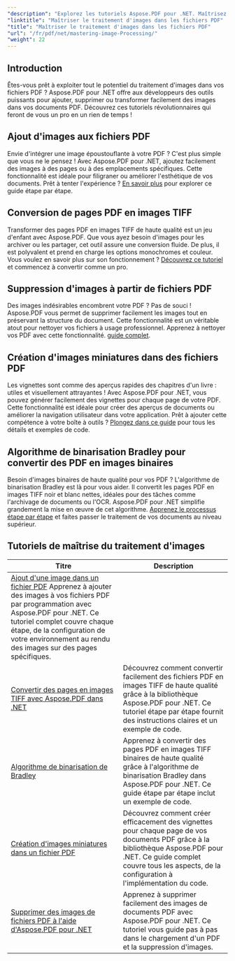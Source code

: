 ```yaml
---
"description": "Explorez les tutoriels Aspose.PDF pour .NET. Maîtrisez l'ajout, la conversion et la gestion d'images dans vos fichiers PDF grâce à des guides et des exemples de code faciles à suivre et optimisés pour le référencement."
"linktitle": "Maîtriser le traitement d'images dans les fichiers PDF"
"title": "Maîtriser le traitement d'images dans les fichiers PDF"
"url": "/fr/pdf/net/mastering-image-Processing/"
"weight": 22
---
```


## Introduction

Êtes-vous prêt à exploiter tout le potentiel du traitement d'images dans vos fichiers PDF ? Aspose.PDF pour .NET offre aux développeurs des outils puissants pour ajouter, supprimer ou transformer facilement des images dans vos documents PDF. Découvrez ces tutoriels révolutionnaires qui feront de vous un pro en un rien de temps !

## Ajout d'images aux fichiers PDF  

Envie d'intégrer une image époustouflante à votre PDF ? C'est plus simple que vous ne le pensez ! Avec Aspose.PDF pour .NET, ajoutez facilement des images à des pages ou à des emplacements spécifiques. Cette fonctionnalité est idéale pour filigraner ou améliorer l'esthétique de vos documents. Prêt à tenter l'expérience ? [En savoir plus](./adding-image/) pour explorer ce guide étape par étape.

## Conversion de pages PDF en images TIFF  

Transformer des pages PDF en images TIFF de haute qualité est un jeu d'enfant avec Aspose.PDF. Que vous ayez besoin d'images pour les archiver ou les partager, cet outil assure une conversion fluide. De plus, il est polyvalent et prend en charge les options monochromes et couleur. Vous voulez en savoir plus sur son fonctionnement ? [Découvrez ce tutoriel](./convert-pages-to-tiff-images/) et commencez à convertir comme un pro.

## Suppression d'images à partir de fichiers PDF  

Des images indésirables encombrent votre PDF ? Pas de souci ! Aspose.PDF vous permet de supprimer facilement les images tout en préservant la structure du document. Cette fonctionnalité est un véritable atout pour nettoyer vos fichiers à usage professionnel. Apprenez à nettoyer vos PDF avec cette fonctionnalité. [guide complet](./delete-images-from-pdf-files/).  

## Création d'images miniatures dans des fichiers PDF  

Les vignettes sont comme des aperçus rapides des chapitres d'un livre : utiles et visuellement attrayantes ! Avec Aspose.PDF pour .NET, vous pouvez générer facilement des vignettes pour chaque page de votre PDF. Cette fonctionnalité est idéale pour créer des aperçus de documents ou améliorer la navigation utilisateur dans votre application. Prêt à ajouter cette compétence à votre boîte à outils ? [Plongez dans ce guide](./creating-thumbnail-images/) pour tous les détails et exemples de code.

## Algorithme de binarisation Bradley pour convertir des PDF en images binaires  

Besoin d'images binaires de haute qualité pour vos PDF ? L'algorithme de binarisation Bradley est là pour vous aider. Il convertit les pages PDF en images TIFF noir et blanc nettes, idéales pour des tâches comme l'archivage de documents ou l'OCR. Aspose.PDF pour .NET simplifie grandement la mise en œuvre de cet algorithme. [Apprenez le processus étape par étape](./bradley-binarization-algorithm/) et faites passer le traitement de vos documents au niveau supérieur.

## Tutoriels de maîtrise du traitement d'images
| Titre | Description |
| --- | --- | 
| [Ajout d'une image dans un fichier PDF](./adding-image/) Apprenez à ajouter des images à vos fichiers PDF par programmation avec Aspose.PDF pour .NET. Ce tutoriel complet couvre chaque étape, de la configuration de votre environnement au rendu des images sur des pages spécifiques. |  
| [Convertir des pages en images TIFF avec Aspose.PDF dans .NET](./convert-pages-to-tiff-images/) | Découvrez comment convertir facilement des fichiers PDF en images TIFF de haute qualité grâce à la bibliothèque Aspose.PDF pour .NET. Ce tutoriel étape par étape fournit des instructions claires et un exemple de code. |  
| [Algorithme de binarisation de Bradley](./bradley-binarization-algorithm/) | Apprenez à convertir des pages PDF en images TIFF binaires de haute qualité grâce à l'algorithme de binarisation Bradley dans Aspose.PDF pour .NET. Ce guide étape par étape inclut un exemple de code. |   
| [Création d'images miniatures dans un fichier PDF](./creating-thumbnail-images/) | Découvrez comment créer efficacement des vignettes pour chaque page de vos documents PDF grâce à la bibliothèque Aspose.PDF pour .NET. Ce guide complet couvre tous les aspects, de la configuration à l'implémentation du code. |  
| [Supprimer des images de fichiers PDF à l'aide d'Aspose.PDF pour .NET](./delete-images-from-pdf-files/) | Apprenez à supprimer facilement des images de documents PDF avec Aspose.PDF pour .NET. Ce tutoriel vous guide pas à pas dans le chargement d'un PDF et la suppression d'images. |